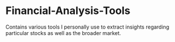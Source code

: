 # Financial-Analysis-Tools
Contains various tools I personally use to extract insights regarding particular stocks as well as the broader market. 
